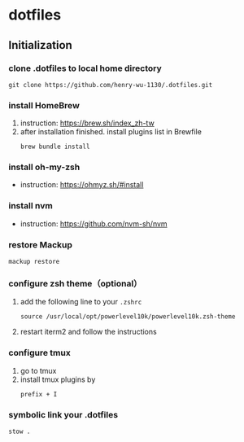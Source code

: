 # dotfiles

## Initialization

### clone .dotfiles to local home directory
```
git clone https://github.com/henry-wu-1130/.dotfiles.git
```

### install HomeBrew
1. instruction: https://brew.sh/index_zh-tw
2. after installation finished. install plugins list in Brewfile
    ```
    brew bundle install
    ```

### install oh-my-zsh
- instruction: https://ohmyz.sh/#install  

### install nvm
- instruction: https://github.com/nvm-sh/nvm

### restore Mackup
```
mackup restore
```

### configure zsh theme（optional）
1. add the following line to your `.zshrc`    
    ```
    source /usr/local/opt/powerlevel10k/powerlevel10k.zsh-theme
    ```
2. restart iterm2 and follow the instructions

### configure tmux
1. go to tmux
2. install tmux plugins by
    ```
    prefix + I
    ```

### symbolic link your .dotfiles
```
stow . 
```    